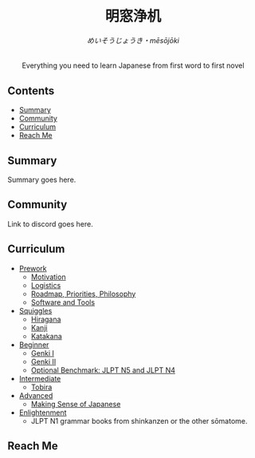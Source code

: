 <center>
  <h1>明窓浄机</h1>
  <h6>めいそうじょうき・mēsōjōki</h6>
  <p>Everything you need to learn Japanese from first word to first novel</p>
</center>

## Contents
- [Summary](#summary)
- [Community](#community)
- [Curriculum](#curriculum)
- [Reach Me](#reach-me)

## Summary
Summary goes here.

## Community
Link to discord goes here.

## Curriculum
- [Prework]()
  - [Motivation]()
  - [Logistics]()
  - [Roadmap, Priorities, Philosophy]()
  - [Software and Tools]()
- [Squiggles]()
  - [Hiragana]()
  - [Kanji]()
  - [Katakana]()
- [Beginner]()
  - [Genki I]()
  - [Genki II]()
  - [Optional Benchmark: JLPT N5 and JLPT N4]()
- [Intermediate]()
  - [Tobira]()
- [Advanced]()
  - [Making Sense of Japanese]()
- [Enlightenment]()
  - JLPT N1 grammar books from shinkanzen or the other sōmatome.

## Reach Me
